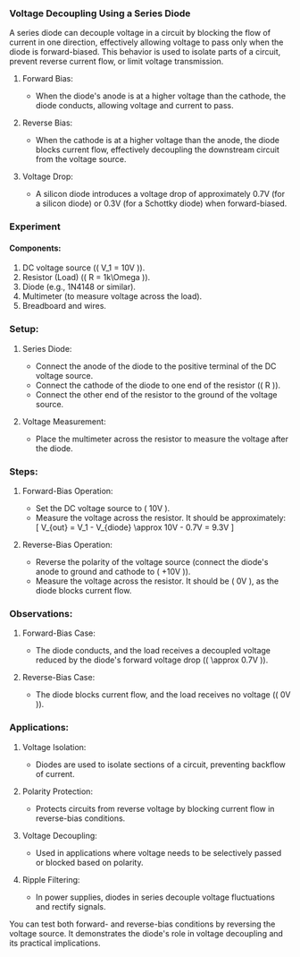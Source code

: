 ### Voltage Decoupling Using a Series Diode

A series diode can decouple voltage in a circuit by blocking the flow of current in one direction, effectively allowing voltage to pass only when the diode is forward-biased. This behavior is used to isolate parts of a circuit, prevent reverse current flow, or limit voltage transmission.

1. Forward Bias:
   - When the diode's anode is at a higher voltage than the cathode, the diode conducts, allowing voltage and current to pass.

2. Reverse Bias:
   - When the cathode is at a higher voltage than the anode, the diode blocks current flow, effectively decoupling the downstream circuit from the voltage source.

3. Voltage Drop:
   - A silicon diode introduces a voltage drop of approximately 0.7V (for a silicon diode) or 0.3V (for a Schottky diode) when forward-biased.

### Experiment

#### Components:

1. DC voltage source (\( V_1 = 10V \)).
2. Resistor (Load) (\( R = 1k\Omega \)).
3. Diode (e.g., 1N4148 or similar).
4. Multimeter (to measure voltage across the load).
5. Breadboard and wires.

### Setup:

1. Series Diode:
   - Connect the anode of the diode to the positive terminal of the DC voltage source.
   - Connect the cathode of the diode to one end of the resistor (\( R \)).
   - Connect the other end of the resistor to the ground of the voltage source.

2. Voltage Measurement:
   - Place the multimeter across the resistor to measure the voltage after the diode.

### Steps:

1. Forward-Bias Operation:
   - Set the DC voltage source to \( 10V \).
   - Measure the voltage across the resistor. It should be approximately:
     \[
     V_{out} = V_1 - V_{diode} \approx 10V - 0.7V = 9.3V
     \]

2. Reverse-Bias Operation:
   - Reverse the polarity of the voltage source (connect the diode's anode to ground and cathode to \( +10V \)).
   - Measure the voltage across the resistor. It should be \( 0V \), as the diode blocks current flow.

### Observations:

1. Forward-Bias Case:
   - The diode conducts, and the load receives a decoupled voltage reduced by the diode's forward voltage drop (\( \approx 0.7V \)).

2. Reverse-Bias Case:
   - The diode blocks current flow, and the load receives no voltage (\( 0V \)).

### Applications:

1. Voltage Isolation:
   - Diodes are used to isolate sections of a circuit, preventing backflow of current.

2. Polarity Protection:
   - Protects circuits from reverse voltage by blocking current flow in reverse-bias conditions.

3. Voltage Decoupling:
   - Used in applications where voltage needs to be selectively passed or blocked based on polarity.

4. Ripple Filtering:
   - In power supplies, diodes in series decouple voltage fluctuations and rectify signals.

You can test both forward- and reverse-bias conditions by reversing the voltage source. It demonstrates the diode's role in voltage decoupling and its practical implications.

